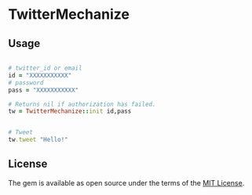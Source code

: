 # TwitterMechanize

## Usage

```ruby

# twitter_id or email
id = "XXXXXXXXXXX"
# password
pass = "XXXXXXXXXXX"

# Returns nil if authorization has failed.
tw = TwitterMechanize::init id,pass


# Tweet
tw.tweet "Hello!"
```

## License

The gem is available as open source under the terms of the [MIT License](http://opensource.org/licenses/MIT).
